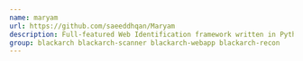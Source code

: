 ```yaml
---
name: maryam
url: https://github.com/saeeddhqan/Maryam
description: Full-featured Web Identification framework written in Python.
group: blackarch blackarch-scanner blackarch-webapp blackarch-recon
---
```

